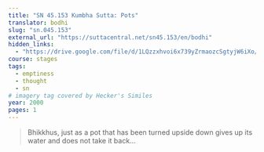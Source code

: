 ```yaml
---
title: "SN 45.153 Kumbha Sutta: Pots"
translator: bodhi
slug: "sn.045.153"
external_url: "https://suttacentral.net/sn45.153/en/bodhi"
hidden_links:
  - "https://drive.google.com/file/d/1LQzzxhvoi6x739yZrmaozcSgtyjW6iXo/view?usp=drivesdk"
course: stages
tags:
  - emptiness
  - thought
  - sn
# imagery tag covered by Hecker's Similes
year: 2000
pages: 1
---
```


> Bhikkhus, just as a pot that has been turned upside down gives up its water and does not take it back...
